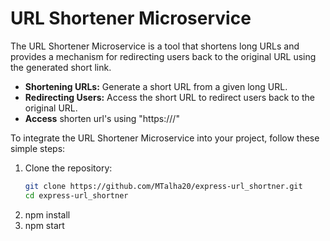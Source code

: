 # URL Shortener Microservice

The URL Shortener Microservice is a tool that shortens long URLs and provides a mechanism for redirecting users back to the original URL using the generated short link.

- **Shortening URLs:** Generate a short URL from a given long URL.
- **Redirecting Users:** Access the short URL to redirect users back to the original URL.
- **Access** shorten url's using "https://<baseurl>/<shorten-url-property>"

To integrate the URL Shortener Microservice into your project, follow these simple steps:

1. Clone the repository:
   ```bash
   git clone https://github.com/MTalha20/express-url_shortner.git
   cd express-url_shortner
2. npm install
3. npm start


